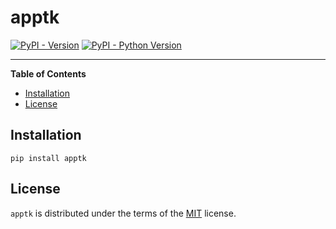 # apptk

[![PyPI - Version](https://img.shields.io/pypi/v/apptk.svg)](https://pypi.org/project/apptk)
[![PyPI - Python Version](https://img.shields.io/pypi/pyversions/apptk.svg)](https://pypi.org/project/apptk)

-----

**Table of Contents**

- [Installation](#installation)
- [License](#license)

## Installation

```console
pip install apptk
```

## License

`apptk` is distributed under the terms of the [MIT](https://spdx.org/licenses/MIT.html) license.
